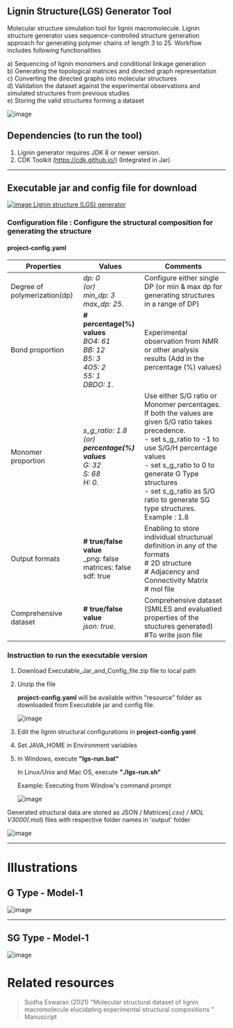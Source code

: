 ## Lignin Structure(LGS) Generator Tool
Molecular structure simulation tool for lignin macromolecule. Lignin structure generator uses sequence-controlled structure generation approach for generating polymer chains of length 3 to 25. Workflow includes following functionalities <br>

a) Sequencing of lignin monomers and conditional linkage generation <br>
b) Generating the topological matrices and directed graph representation <br>
c) Converting the directed graphs into molecular structures <br>
d) Validation the dataset against the experimental observations and simulated structures from previous studies <br>
e) Storing the valid structures forming a dataset <br>

![image](https://user-images.githubusercontent.com/18223595/129457099-80c1b9e9-1307-4820-a73a-af8472f923d2.png)


## Dependencies (to run the tool)
1) Lignin generator requires JDK 8 or newer version.
2) CDK Toolkit (https://cdk.github.io/)   (Integrated in Jar)

---

## Executable jar and config file for download

[![image](https://user-images.githubusercontent.com/18223595/129457605-f9f67df5-0d2c-4250-9800-2aaf96c7195f.png) Lignin structure (LGS) generator](https://github.com/sudhacheran/lignin-structure-generator/blob/0d88cf08d85971118cb98ac52b1b2513779077b3/Executable_Jar_and_Config.zip)

### Configuration file : Configure the structural composition for generating the structure

#### **project-config.yaml**

| Properties                   | Values                | Comments                              |
| ---------------------------- |---------------------  | --------|
| Degree of polymerization(dp) |_dp: 0 <br> (or) <br> min_dp: 3<br>  max_dp: 25_. | Configure either single DP (or min & max dp for generating structures in a range of DP)|
| Bond proportion |   **# percentage(%) values** <br> _BO4: 61 <br>   BB: 12 <br>     B5: 3 <br>   4O5: 2 <br>  55: 1 <br>  DBDO: 1_. | Experimental observation from NMR or other analysis results (Add in the percentage (%) values) |
| Monomer proportion | _s_g_ratio: 1.8 <br>  (or) <br>  **percentage(%) values** <br>  G: 32 <br> S: 68 <br>  H: 0_. |  Use either S/G ratio or Monomer percentages. If both the values are given S/G ratio takes precedence. <br> - set s_g_ratio to -1 to use S/G/H percentage values <BR> - set s_g_ratio to 0 to generate G Type structures <Br> - set s_g_ratio as S/G ratio to generate SG type structures. Example : 1.8 |
|Output formats| **# true/false value** <br> _png: false     <br>    matrices: false   <br>    sdf: true    | Enabling to store individual structurual definition in any of the formats <br> # 2D structure <br> # Adjacency and Connectivity Matrix <br> # mol file <br> |
|Comprehensive dataset|**# true/false value** <br> _json: true_.  | Comprehensive dataset (SMILES and evaluatied properties of the stuctures generated) <br>  #To write json file
  
### Instruction to run the executable version 

1) Download Executable_Jar_and_Config_file.zip file to local path  	

2) Unzip the file
	
     **project-config.yaml** will be available within "resource" folder as downloaded from Executable jar and config file. 
     
	![image](https://user-images.githubusercontent.com/18223595/146465932-091e7c36-272f-4a69-b551-6548fcd27464.png)
	
3) Edit the lignin structural configurations in **project-config.yaml**

4) Set JAVA_HOME in Environment variables

5) In Windows, execute **"lgs-run.bat"**
	
   In Linux/Unix and Mac OS, execute **"./lgs-run.sh"**

	Example: Executing from Window's command prompt
	
	![image](https://user-images.githubusercontent.com/18223595/146468231-56cf3919-fb42-4c9c-bd21-460dd9faad3c.png)
	
Generated structural data are stored as JSON / Matrices(*.csv) / MOL V3000(*.mol) files with respective folder names in 'output' folder 

![image](https://user-images.githubusercontent.com/18223595/146466117-87bc92b1-5ecb-4917-8bd3-f036bed92b12.png)
	
---
	
# Illustrations

## G Type - Model-1
![image](https://user-images.githubusercontent.com/18223595/129457493-43b2dc47-0959-40ee-843c-ebf030a47cb5.png)


---


## SG Type - Model-1
![image](https://user-images.githubusercontent.com/18223595/129457501-d2d6d6f2-8695-4739-9e8e-e9ecd8f92262.png)


# Related resources
> Sudha Eswaran (2021) "Molecular structural dataset of lignin macromolecule elucidating experimental structural compositions "  Manuscript



   
   




